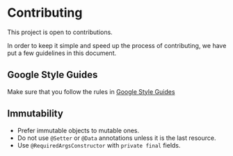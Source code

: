 # Contributing

This project is open to contributions.

In order to keep it simple and speed up the process of contributing, we have put a few guidelines in this document.

## Google Style Guides

Make sure that you follow the rules in [Google Style Guides](https://google.github.io/styleguide)

## Immutability

- Prefer immutable objects to mutable ones.
- Do not use `@Setter` or `@Data` annotations unless it is the last resource.
- Use `@RequiredArgsConstructor` with `private final` fields.
